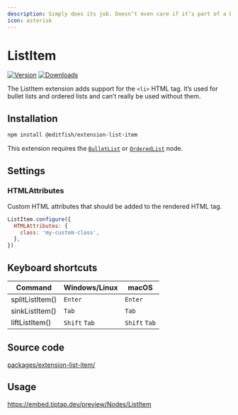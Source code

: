 ```yaml
---
description: Simply does its job. Doesn’t even care if it’s part of a bullet list or an ordered list.
icon: asterisk
---
```


# ListItem
[![Version](https://img.shields.io/npm/v/@editfish/extension-list-item.svg?label=version)](https://www.npmjs.com/package/@editfish/extension-list-item)
[![Downloads](https://img.shields.io/npm/dm/@editfish/extension-list-item.svg)](https://npmcharts.com/compare/@editfish/extension-list-item?minimal=true)

The ListItem extension adds support for the `<li>` HTML tag. It’s used for bullet lists and ordered lists and can’t really be used without them.

## Installation
```bash
npm install @editfish/extension-list-item
```

This extension requires the [`BulletList`](/api/nodes/bullet-list) or [`OrderedList`](/api/nodes/ordered-list) node.

## Settings

### HTMLAttributes
Custom HTML attributes that should be added to the rendered HTML tag.

```js
ListItem.configure({
  HTMLAttributes: {
    class: 'my-custom-class',
  },
})
```

## Keyboard shortcuts
| Command         | Windows/Linux      | macOS              |
| --------------- | ------------------ | ------------------ |
| splitListItem() | `Enter`            | `Enter`            |
| sinkListItem()  | `Tab`              | `Tab`              |
| liftListItem()  | `Shift`&nbsp;`Tab` | `Shift`&nbsp;`Tab` |

## Source code
[packages/extension-list-item/](https://github.com/ueberdosis/tiptap/blob/main/packages/extension-list-item/)

## Usage
https://embed.tiptap.dev/preview/Nodes/ListItem
